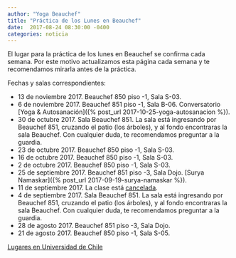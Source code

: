 ```yaml
---
author: "Yoga Beauchef"
title: "Práctica de los Lunes en Beauchef"
date:  2017-08-24 08:30:00 -0400
categories: noticia
---
```


El lugar para la práctica de los lunes en Beauchef se confirma cada semana. Por este motivo actualizamos esta página cada semana y te recomendamos mirarla antes de la práctica.

Fechas y salas correspondientes: 
- 13 de noviembre 2017. Beauchef 850 piso -1, Sala S-03.
- 6 de noviembre 2017. Beauchef 851 piso -1, Sala B-06. Conversatorio [Yoga & Autosanación]({% post_url 2017-10-25-yoga-autosanacion %}).
- 30 de octubre 2017. Sala Beauchef 851. La sala está ingresando
  por Beauchef 851, cruzando el patio (los árboles), y al fondo
  encontraras la sala Beauchef. Con cualquier duda, te recomendamos
  preguntar a la guardia.
- 23 de octubre 2017. Beauchef 850 piso -1, Sala S-03.
- 16 de octubre 2017. Beauchef 850 piso -1, Sala S-03.
- 2 de octubre 2017. Beauchef 850 piso -1, Sala S-03.
- 25 de septiembre 2017. Beauchef 851 piso -3, Sala Dojo. [Surya Namaskar]({% post_url 2017-09-19-surya-namaskar %}).
- 11 de septiembre 2017. La clase está [cancelada](http://mailchi.mp/0d573e36c014/inscripcin-para-los-talleres-de-yoga-beauchef).
- 4 de septiembre 2017. Sala Beauchef 851. La sala está ingresando
  por Beauchef 851, cruzando el patio (los árboles), y al fondo
  encontraras la sala Beauchef. Con cualquier duda, te recomendamos
  preguntar a la guardia.
- 28 de agosto 2017. Beauchef 851 piso -3, Sala Dojo.
- 21 de agosto 2017. Beauchef 850 piso -1, Sala S-05.

<p class="text-center">
<a class="btn btn-primary btn-lg" href="{{ site.url }}/lugares.html" role="button">Lugares en Universidad de Chile</a>
</p>
